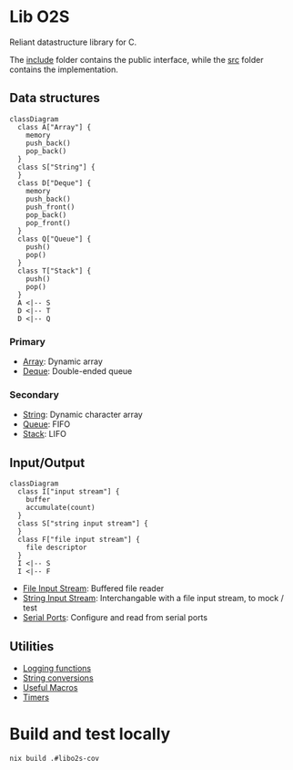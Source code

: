 # Lib O2S

Reliant datastructure library for C.

The [include](include) folder contains the public interface, while the [src](src) folder contains the implementation.

## Data structures

```mermaid
classDiagram
  class A["Array"] {
    memory
    push_back()
    pop_back()
  }
  class S["String"] {
  }
  class D["Deque"] {
    memory
    push_back()
    push_front()
    pop_back()
    pop_front()
  }
  class Q["Queue"] {
    push()
    pop()
  }
  class T["Stack"] {
    push()
    pop()
  }
  A <|-- S
  D <|-- T
  D <|-- Q
```

### Primary
- [Array](https://orolia2s.pages.orolia.com/libo2s/array_8h.html): Dynamic array
- [Deque](https://orolia2s.pages.orolia.com/libo2s/deque_8h.html): Double-ended queue

### Secondary
- [String](https://orolia2s.pages.orolia.com/libo2s/string_8h.html): Dynamic character array
- [Queue](https://orolia2s.pages.orolia.com/libo2s/queue_8h.html): FIFO
- [Stack](https://orolia2s.pages.orolia.com/libo2s/stack_8h.html): LIFO

## Input/Output
```mermaid
classDiagram
  class I["input stream"] {
    buffer
    accumulate(count)
  }
  class S["string input stream"] {
  }
  class F["file input stream"] {
    file descriptor
  }
  I <|-- S
  I <|-- F
```

- [File Input Stream](https://orolia2s.pages.orolia.com/libo2s/file__input__stream_8h.html): Buffered file reader
- [String Input Stream](https://orolia2s.pages.orolia.com/libo2s/string__input__stream_8h.html): Interchangable with a file input stream, to mock / test
- [Serial Ports](https://orolia2s.pages.orolia.com/libo2s/serial_8h.html): Configure and read from serial ports

## Utilities
- [Logging functions](https://orolia2s.pages.orolia.com/libo2s/log_8h.html)
- [String conversions](https://orolia2s.pages.orolia.com/libo2s/to__string_8h.html)
- [Useful Macros](https://orolia2s.pages.orolia.com/libo2s/preprocessing_8h.html)
- [Timers](https://orolia2s.pages.orolia.com/libo2s/timer_8h.html)

# Build and test locally

```bash
nix build .#libo2s-cov
```
